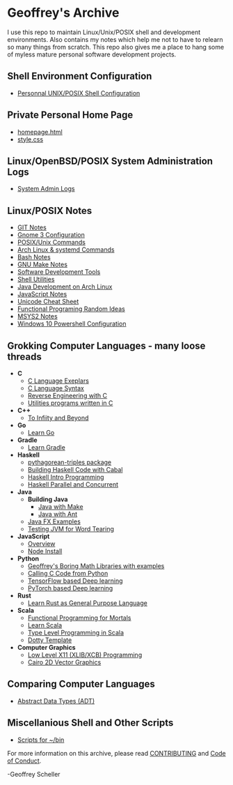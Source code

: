 # Geoffrey's Archive

I use this repo to maintain Linux/Unix/POSIX shell and 
development environments.  Also contains my notes which
help me not to have to relearn so many things from scratch.
This repo also gives me a place to hang some of myless
mature personal software development projects.

## Shell Environment Configuration

* [Personnal UNIX/POSIX Shell Configuration](env/)

## Private Personal Home Page

* [homepage.html](web/homepage.html)
* [style.css](web/style.css)

## Linux/OpenBSD/POSIX System Administration Logs

* [System Admin Logs](adminLogs)

## Linux/POSIX Notes

* [GIT Notes](notes/gitNotes.txt)
* [Gnome 3 Configuration](notes/gnome3Conf.md)
* [POSIX/Unix Commands](notes/unixCommands.txt)
* [Arch Linux & systemd Commands](notes/archLinuxNotes.txt)
* [Bash Notes](notes/bashNotes.txt)
* [GNU Make Notes](notes/makeNotes.md)
* [Software Development Tools](notes/softwareDevTools.md)
* [Shell Utilities](notes/shellUtilities.txt)
* [Java Development on Arch Linux](notes/archJava.txt)
* [JavaScript Notes](notes/javaScriptNotes.txt)
* [Unicode Cheat Sheet](notes/unicodeCheatSheet.txt)
* [Functional Programing Random Ideas](notes/fpRandomIdeas.md)
* [MSYS2 Notes](notes/msys2Notes.txt)
* [Windows 10 Powershell Configuration](notes/win10PowershellConf/)

## Grokking Computer Languages - many loose threads

* __C__
  * [C Language Exeplars](grok/C/CExemplars/)
  * [C Language Syntax](grok/C/CSyntax/)
  * [Reverse Engineering with C](grok/C/CRevEngineer/)
  * [Utilities programs written in C](grok/C/CUtils/)
* __C++__
  * [To Infiity and Beyond](grok/C++/ToInfinityAndBeyond/)
* __Go__
  * [Learn Go](grok/Go/)
* __Gradle__
  * [Learn Gradle](grok/Gradle/)
* __Haskell__
  * [pythagorean-triples package](grok/Haskell/pythag-triples)
  * [Building Haskell Code with Cabal](grok/Haskell/buildingHaskellCode/)
  * [Haskell Intro Programming](grok/Haskell/haskellIntroProgramming/)
  * [Haskell Parallel and Concurrent](grok/Haskell/haskellParallelAndConcurrent/)
* __Java__
  * __Building Java__
    * [Java with Make](grok/Java/buildingJava/javaWithMake/)
    * [Java with Ant](grok/Java/buildingJava/javaWithAnt/)
  * [Java FX Examples](grok/Java/javafxExamples/)
  * [Testing JVM for Word Tearing](grok/Java/wordTearing/)
* __JavaScript__
  * [Overview](grok/JavaScript/)
  * [Node Install](grok/JavaScript/node-install/)
* __Python__
  * [Geoffrey's Boring Math Libraries with examples](grok/Python/boring_math/)
  * [Calling C Code from Python](grok/Python/C_call/)
  * [TensorFlow based Deep learning](grok/Python/tensorflow/)
  * [PyTorch based Deep learning](grok/Python/pyTorch/)
* __Rust__
  * [Learn Rust as General Purpose Language](grok/Rust/learnRust/)
* __Scala__
  * [Functional Programming for Mortals](grok/Scala/fpForMortals/)
  * [Learn Scala](grok/Scala/learnScala/)
  * [Type Level Programming in Scala](grok/Scala/typeLevelProgramming/)
  * [Dotty Template](grok/Scala/sbtDottyTemplate)
* __Computer Graphics__
  * [Low Level X11 (XLIB/XCB) Programming](grok/Graphics/XWindows)
  * [Cairo 2D Vector Graphics](grok/Graphics/Cairo)

## Comparing Computer Languages

* [Abstract Data Types (ADT)](comp/ADT/)

## Miscellanious Shell and Other Scripts

* [Scripts for ~/bin](bin)

For more information on this archive, please read
[CONTRIBUTING](CONTRIBUTING.md)
and
[Code of Conduct](CODE_OF_CONDUCT.md).

-Geoffrey Scheller
